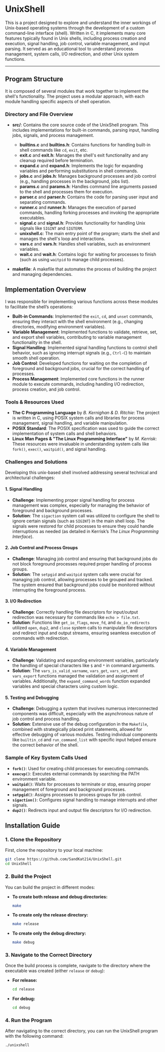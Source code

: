 # UnixShell

This is a project designed to explore and understand the inner workings of Unix-based operating systems through the development of a custom command-line interface (shell). Written in C, it implements many core features typically found in Unix shells, including process creation and execution, signal handling, job control, variable management, and input parsing. It served as an educational tool to understand process management, system calls, I/O redirection, and other Unix system functions.

---

## Program Structure

It is composed of several modules that work together to implement the shell's functionality. The project uses a modular approach, with each module handling specific aspects of shell operation.

### Directory and File Overview

- **src/**: Contains the core source code of the UnixShell program. This includes implementations for built-in commands, parsing input, handling jobs, signals, and process management.

  - **builtins.c** and **builtins.h**: Contains functions for handling built-in shell commands like `cd`, `exit`, etc.
  - **exit.c** and **exit.h**: Manages the shell's exit functionality and any cleanup required before termination.
  - **expand.c** and **expand.h**: Implements the logic for expanding variables and performing substitutions in shell commands.
  - **jobs.c** and **jobs.h**: Manages background processes and job control (e.g., handling processes in the background, jobs list).
  - **params.c** and **params.h**: Handles command line arguments passed to the shell and processes them for execution.
  - **parser.c** and **parser.h**: Contains the code for parsing user input and separating commands.
  - **runner.c** and **runner.h**: Manages the execution of parsed commands, handling forking processes and invoking the appropriate executables.
  - **signal.c** and **signal.h**: Provides functionality for handling Unix signals like `SIGINT` and `SIGTERM`.
  - **unixshell.c**: The main entry point of the program; starts the shell and manages the shell's loop and interactions.
  - **vars.c** and **vars.h**: Handles shell variables, such as environment variables.
  - **wait.c** and **wait.h**: Contains logic for waiting for processes to finish (such as using `waitpid` to manage child processes).

- **makefile**: A makefile that automates the process of building the project and managing dependencies.

## Implementation Overview

I was responsible for implementing various functions across these modules to facilitate the shell’s operations:

- **Built-in Commands**: Implemented the `exit`, `cd`, and `unset` commands, ensuring they interact with the shell environment (e.g., changing directories, modifying environment variables).
- **Variable Management**: Implemented functions to validate, retrieve, set, and export shell variables, contributing to variable management functionality in the shell.
- **Signal Handling**: Implemented signal handling functions to control shell behavior, such as ignoring interrupt signals (e.g., `Ctrl-C`) to maintain smooth shell operation.
- **Job Control**: Developed functions for waiting on the completion of foreground and background jobs, crucial for the correct handling of processes.
- **Process Management**: Implemented core functions in the runner module to execute commands, including handling I/O redirection, process creation, and job control.

### Tools & Resources Used

- **The C Programming Language** by *B. Kernighan & D. Ritchie*: The project is written in C, using POSIX system calls and libraries for process management, signal handling, and variable manipulation.
- **POSIX Standard**: The POSIX specification was used to guide the correct implementation of system calls and shell behaviors.
- **Linux Man Pages & "The Linux Programming Interface"** by *M. Kerrisk*: These resources were invaluable in understanding system calls like `fork()`, `exec()`, `waitpid()`, and signal handling.

### Challenges and Solutions

Developing this unix-based shell involved addressing several technical and architectural challenges:

#### 1. **Signal Handling**
   - **Challenge**: Implementing proper signal handling for process management was complex, especially for managing the behavior of foreground and background processes.
   - **Solution**: The `sigaction` system call was utilized to configure the shell to ignore certain signals (such as `SIGINT`) in the main shell loop. The signals were restored for child processes to ensure they could handle interruptions as needed (as detailed in Kerrisk’s *The Linux Programming Interface*).
   
#### 2. **Job Control and Process Groups**
   - **Challenge**: Managing job control and ensuring that background jobs do not block foreground processes required proper handling of process groups.
   - **Solution**: The `setpgid` and `waitpid` system calls were crucial for managing job control, allowing processes to be grouped and tracked. The system ensured that background jobs could be monitored without interrupting the foreground process.

#### 3. **I/O Redirection**
   - **Challenge**: Correctly handling file descriptors for input/output redirection was necessary for commands like `echo > file.txt`.
   - **Solution**: Functions like `get_io_flags`, `move_fd`, and `do_io_redirects` utilized `open`, `dup2`, and `close` system calls to manipulate file descriptors and redirect input and output streams, ensuring seamless execution of commands with redirection.

#### 4. **Variable Management**
   - **Challenge**: Validating and expanding environment variables, particularly the handling of special characters like `$` and `*` in command arguments.
   - **Solution**: The `vars_is_valid_varname`, `vars_get`, `vars_set`, and `vars_export` functions managed the validation and assignment of variables. Additionally, the `expand_command_words` function expanded variables and special characters using custom logic.

#### 5. **Testing and Debugging**
   - **Challenge**: Debugging a system that involves numerous interconnected components was difficult, especially with the asynchronous nature of job control and process handling.
   - **Solution**: Extensive use of the debug configuration in the `Makefile`, combined with strategically placed print statements, allowed for effective debugging of various modules. Testing individual components like `builtin_cd` and `run_command_list` with specific input helped ensure the correct behavior of the shell.

### Sample of Key System Calls Used

- **`fork()`**: Used for creating child processes for executing commands.
- **`execvp()`**: Executes external commands by searching the PATH environment variable.
- **`waitpid()`**: Waits for processes to terminate or stop, ensuring proper management of foreground and background processes.
- **`setpgid()`**: Assigns processes to process groups for job control.
- **`sigaction()`**: Configures signal handling to manage interrupts and other signals.
- **`dup2()`**: Redirects input and output file descriptors for I/O redirection.

## Installation Guide

### 1. Clone the Repository
First, clone the repository to your local machine:
```bash
git clone https://github.com/SandKat214/UnixShell.git
cd UnixShell
```

### 2. Build the Project
You can build the project in different modes:

- **To create both release and debug directories:**
  ```bash
  make
  ```

- **To create only the release directory:**
  ```bash
  make release
  ```

- **To create only the debug directory:**
  ```bash
  make debug
  ```

### 3. Navigate to the Correct Directory
Once the build process is complete, navigate to the directory where the executable was created (either `release` or `debug`):

- **For release:**
  ```bash
  cd release
  ```

- **For debug:**
  ```bash
  cd debug
  ```

### 4. Run the Program
After navigating to the correct directory, you can run the UnixShell program with the following command:
```bash
./unixshell
```


